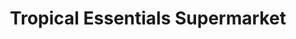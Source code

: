 ---
title: "Tropical Essentials Supermarket"
url: /croydon/tropical-essentials-supermarket/
shop: supermarket
---